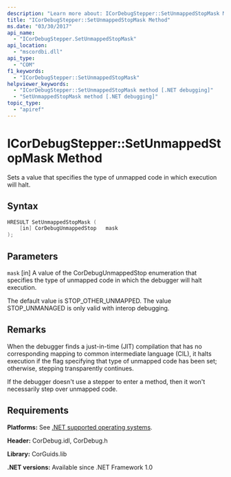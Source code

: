 ```yaml
---
description: "Learn more about: ICorDebugStepper::SetUnmappedStopMask Method"
title: "ICorDebugStepper::SetUnmappedStopMask Method"
ms.date: "03/30/2017"
api_name:
  - "ICorDebugStepper.SetUnmappedStopMask"
api_location:
  - "mscordbi.dll"
api_type:
  - "COM"
f1_keywords:
  - "ICorDebugStepper::SetUnmappedStopMask"
helpviewer_keywords:
  - "ICorDebugStepper::SetUnmappedStopMask method [.NET debugging]"
  - "SetUnmappedStopMask method [.NET debugging]"
topic_type:
  - "apiref"
---
```

# ICorDebugStepper::SetUnmappedStopMask Method

Sets a value that specifies the type of unmapped code in which execution will halt.

## Syntax

```cpp
HRESULT SetUnmappedStopMask (
    [in] CorDebugUnmappedStop   mask
);
```

## Parameters

 `mask`
 [in] A value of the CorDebugUnmappedStop enumeration that specifies the type of unmapped code in which the debugger will halt execution.

 The default value is STOP_OTHER_UNMAPPED. The value STOP_UNMANAGED is only valid with interop debugging.

## Remarks

 When the debugger finds a just-in-time (JIT) compilation that has no corresponding mapping to common intermediate language (CIL), it halts execution if the flag specifying that type of unmapped code has been set; otherwise, stepping transparently continues.

 If the debugger doesn't use a stepper to enter a method, then it won't necessarily step over unmapped code.

## Requirements

 **Platforms:** See [.NET supported operating systems](https://github.com/dotnet/core/blob/main/os-lifecycle-policy.md).

 **Header:** CorDebug.idl, CorDebug.h

 **Library:** CorGuids.lib

 **.NET versions:** Available since .NET Framework 1.0
